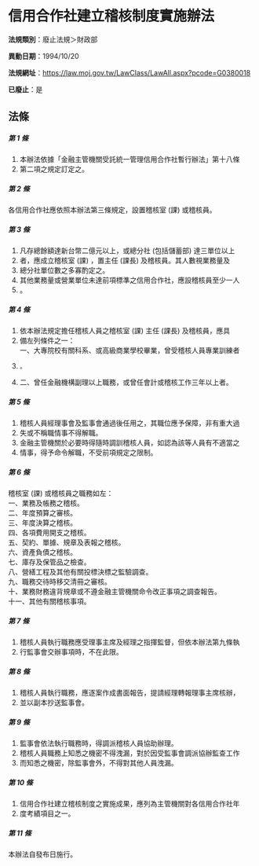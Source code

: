 # 信用合作社建立稽核制度實施辦法

**法規類別**：廢止法規＞財政部

**異動日期**：1994/10/20  

**法規網址**：https://law.moj.gov.tw/LawClass/LawAll.aspx?pcode=G0380018

**已廢止**：是



## 法條
##### 第 1 條
1. 本辦法依據「金融主管機關受託統一管理信用合作社暫行辦法」第十八條
1. 第二項之規定訂定之。

##### 第 2 條
各信用合作社應依照本辦法第三條規定，設置稽核室 (課) 或稽核員。

##### 第 3 條
1. 凡存總餘額達新台幣二億元以上，或總分社 (包括儲蓄部) 達三單位以上
1. 者，應成立稽核室 (課) ，置主任 (課長) 及稽核員。其人數視業務量及
1. 總分社單位數之多寡酌定之。
1. 其他業務量或營業單位未達前項標準之信用合作社，應設稽核員至少一人
1. 。

##### 第 4 條
1. 依本辦法規定擔任稽核人員之稽核室 (課) 主任 (課長) 及稽核員，應具
1. 備左列條件之一：  
一、大專院校有關科系、或高級商業學校畢業，曾受稽核人員專業訓練者
1.     。
1. 二、曾任金融機構副理以上職務，或曾任會計或稽核工作三年以上者。

##### 第 5 條
1. 稽核人員經理事會及監事會通過後任用之，其職位應予保障，非有重大過
1. 失或不稱職情事不得解職。
1. 金融主管機關於必要時得隨時調訓稽核人員，如認為該等人員有不適當之
1. 情事，得予命令解職，不受前項規定之限制。

##### 第 6 條
稽核室 (課) 或稽核員之職務如左：  
一、業務及帳務之稽核。  
二、年度預算之審核。  
三、年度決算之稽核。  
四、各項費用開支之稽核。  
五、契約、單據、規章及表報之稽核。  
六、資產負債之稽核。  
七、庫存及保管品之檢查。  
八、營繕工程及其他有關投標決標之監驗調查。  
九、職務交待時移交清冊之審核。  
十、業務財務違背規章或不遵金融主管機關命令改正事項之調查報告。  
十一、其他有關稽核事項。

##### 第 7 條
1. 稽核人員執行職務應受理事主席及經理之指揮監督，但依本辦法第九條執
1. 行監事會交辦事項時，不在此限。

##### 第 8 條
1. 稽核人員執行職務，應逐案作成書面報告，提請經理轉報理事主席核辦，
1. 並以副本抄送監事會。

##### 第 9 條
1. 監事會依法執行職務時，得調派稽核人員協助辦理。
1. 稽核人員職務上知悉之機密不得洩漏，對於因受監事會調派協辦監查工作
1. 而知悉之機密，除監事會外，不得對其他人員洩漏。

##### 第 10 條
1. 信用合作社建立稽核制度之實施成果，應列為主管機關對各信用合作社年
1. 度考績項目之一。

##### 第 11 條
本辦法自發布日施行。


